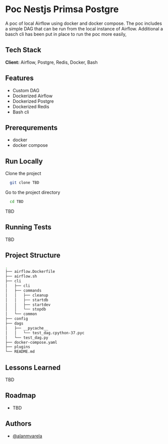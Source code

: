 
# Poc Nestjs Primsa Postgre

A poc of local Airflow using docker and docker compose. The poc includes a simple DAG that can be run from the local instance of Airflow.
Additional a basch cli has been put in place to run the poc more easily,

## Tech Stack

**Client:** Airflow, Postgre, Redis, Docker, Bash

## Features

- Custom DAG
- Dockerized Airflow
- Dockerized Postgre
- Dockerized Redis
- Bash cli

## Prerequrements

- docker
- docker compose


## Run Locally

Clone the project

```bash
  git clone TBD
```

Go to the project directory

```bash
  cd TBD
```

TBD

## Running Tests

TBD


## Project Structure

```bash
.
├── airflow.Dockerfile
├── airflow.sh
├── cli
│   ├── cli
│   ├── commands
│   │   ├── cleanup
│   │   ├── startdb
│   │   ├── startdev
│   │   └── stopdb
│   └── common
├── config
├── dags
│   ├── __pycache__
│   │   └── test_dag.cpython-37.pyc
│   └── test_dag.py
├── docker-compose.yaml
├── plugins
└── README.md
```

## Lessons Learned

TBD

## Roadmap

- TBD

## Authors

- [@alanmvarela](https://www.github.com/alanmvarela)
